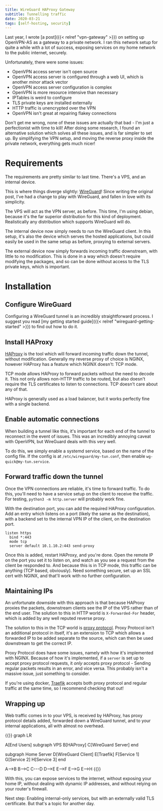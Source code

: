 ```yaml
---
title: WireGuard HAProxy Gateway
subtitle: Tunnelling traffic
date: 2020-03-21
tags: [self-hosting, security]
---
```


Last year, I wrote [a post]({{< relref "vpn-gateway" >}}) on setting up OpenVPN-AS as a gateway to a private network. I ran this network setup for quite a while with a lot of success, exposing services on my home network to the public internet, securely.

Unfortunately, there were some issues:

- OpenVPN access server isn't open source
- OpenVPN access server is configured through a web UI, which is another _minor_ attack vector
- OpenVPN access server configuration is complex
- OpenVPN is more resource intensive than necessary
- IPTables is weird to configure
- TLS private keys are installed externally
- HTTP traffic is unencrypted over the VPN
- OpenVPN isn't great at repairing flakey connections

Don't get me wrong, none of these issues are actually that bad - I'm just a perfectionist with time to kill! After doing some research, I found an alternative solution which solves all these issues, and is far simpler to set up. By simplifying the VPN setup, and moving the reverse proxy inside the private network, everything gets much nicer!

# Requirements

The requirements are pretty similar to last time. There's a VPS, and an internal device.

This is where things diverge slightly: [WireGuard](https://www.wireguard.com/)! Since writing the original post, I've had a change to play with WireGuard, and fallen in love with its simplicity.

The VPS will act as the VPN server, as before. This time, I'm using debian, because it's the far superior distribution for this kind of deployment. Realistically any distribution which supports WireGuard will do.

The internal device now simply needs to run the WireGuard client. In this setup, it's also the device which serves the hosted applications, but could easily be used in the same setup as before, proxying to external servers.

The external device now simply forwards incoming traffic downstream, with little to no modification. This is done in a way which doesn't require modifying the packages, and so can be done without access to the TLS private keys, which is important.

# Installation

## Configure WireGuard

Configuring a WireGuard tunnel is an incredibly straightforward process. I suggest you read [my getting started guide]({{< relref "wireguard-getting-started" >}}) to find out how to do it.

## Install HAProxy

[HAProxy](https://www.haproxy.org/) is the tool which will forward incoming traffic down the tunnel, without modification. Generally my reverse proxy of choice is NGINX, however HAProxy has a feature which NGINX doesn't: TCP mode.

TCP mode allows HAProxy to forward packets without the need to decode it. This not only allows non-HTTP traffic to be routed, but also doesn't require the TLS certificates to listen to connections. TCP doesn't care about any of that.

HAProxy is generally used as a load balancer, but it works perfectly fine with a single backend.

## Enable automatic connections

When building a tunnel like this, it's important for each end of the tunnel to reconnect in the event of issues. This was an incredibly annoying caveat with OpenVPN, but WireGuard deals with this very well.

To do this, we simply enable a systemd service, based on the name of the config file. If the config is at `/etc/wireguard/my-tun.conf`, then enable `wg-quick@my-tun.service`.

## Forward traffic down the tunnel

Once the VPN connections are reliable, it's time to forward traffic. To do this, you'll need to have a service setup on the client to receive the traffic. For testing, `python3 -m http.server` will probably work fine.

With the destination port, you can add the required HAProxy configuration. Add an entry which listens on a port (likely the same as the destination), with a backend set to the internal VPN IP of the client, on the destination port.

```
listen https
  bind *:443
  mode tcp
  server default 10.1.10.2:443 send-proxy
```

Once this is added, restart HAProxy, and you're done. Open the remote IP on the port you set it to listen on, and watch as you see a request from the client be responded to. And because this is in TCP mode, this traffic can be anything (TCP based, obviously). Need something secure, set up an SSL cert with NGINX, and that'll work with no further configuration.

## Maintaining IPs

An unfortunate downside with this approach is that because HAProxy proxies the packets, downstream clients see the IP of the VPS rather than of the end user. The solution to this in HTTP world is `X-Forwarded-For` header, which is added by any well reputed reverse proxy.

The solution to this in the TCP world is [proxy protocol](https://www.haproxy.com/blog/haproxy/proxy-protocol/). Proxy Protocol isn't an additional protocol in itself, it's an extension to TCP which allows a forwarded IP to be added separate to the source, which can then be used downstream to get the correct IP.

Proxy Protocol does have some issues, namely with how it's implemented with NGINX. Because of how it's implemented, if a `server` is set up to accept proxy protocol requests, it *only* accepts proxy protocol - Sending regular packets results in an error, and vice versa. This probably isn't a massive issue, just something to consider.

If you're using docker, [Traefik](https://docs.traefik.io/) accepts both proxy protocol and regular traffic at the same time, so I recommend checking that out!

## Wrapping up

Web traffic comes in to your VPS, is received by HAProxy, has proxy protocol details added, forwarded down a WireGuard tunnel, and to your internal applications, all with almost no overhead.

{{<mermaid caption="Network layout">}}
graph LR

A[End Users]
subgraph VPS
B[HAProxy]
C[WireGuard Server]
end

subgraph Home Server
D[WireGuard Client]
E[Traefik]
F[Service 1]
G[Service 2]
H[Service 3]
end

A-->B
B-->C
C---D
D-->E
E-->F
E-->G
E-->H
{{</mermaid>}}

With this, you can expose services to the internet, without exposing your home IP, without dealing with dynamic IP addresses, and without relying on your router's firewall.

Next step: Enabling internal-only services, but with an externally valid TLS certificate. But that's a topic for another day.
